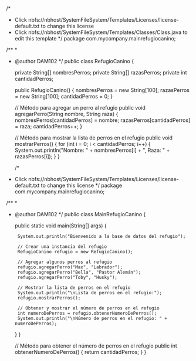 /*
 * Click nbfs://nbhost/SystemFileSystem/Templates/Licenses/license-default.txt to change this license
 * Click nbfs://nbhost/SystemFileSystem/Templates/Classes/Class.java to edit this template
 */
package com.mycompany.mainrefugiocanino;

/**
 *
 * @author DAM102
 */
public class RefugioCanino {

    private String[] nombresPerros;
    private String[] razasPerros;
    private int cantidadPerros;

    public RefugioCanino() {
        nombresPerros = new String[100];
        razasPerros = new String[100];
        cantidadPerros = 0;
    }

    // Método para agregar un perro al refugio
    public void agregarPerro(String nombre, String raza) {
        nombresPerros[cantidadPerros] = nombre;
        razasPerros[cantidadPerros] = raza;
        cantidadPerros++;
    }

    // Método para mostrar la lista de perros en el refugio
    public void mostrarPerros() {
        for (int i = 0; i < cantidadPerros; i++) {
            System.out.println("Nombre: " + nombresPerros[i] + ", Raza: " + razasPerros[i]);
        }
    }


    /*
 * Click nbfs://nbhost/SystemFileSystem/Templates/Licenses/license-default.txt to change this license
 */
package com.mycompany.mainrefugiocanino;

/**
 *
 * @author DAM102
 */
public class MainRefugioCanino {

    public static void main(String[] args) {

        System.out.println("Bienvenido a la base de datos del refugio");

        // Crear una instancia del refugio
        RefugioCanino refugio = new RefugioCanino();

        // Agregar algunos perros al refugio
        refugio.agregarPerro("Max", "Labrador");
        refugio.agregarPerro("Bella", "Pastor Alemán");
        refugio.agregarPerro("Toby", "Husky");

        // Mostrar la lista de perros en el refugio
        System.out.println("\nLista de perros en el refugio:");
        refugio.mostrarPerros();

        // Obtener y mostrar el número de perros en el refugio
        int numeroDePerros = refugio.obtenerNumeroDePerros();
        System.out.println("\nNúmero de perros en el refugio: " + numeroDePerros);

    }
}
    

    // Método para obtener el número de perros en el refugio
    public int obtenerNumeroDePerros() {
        return cantidadPerros;
    }
}
